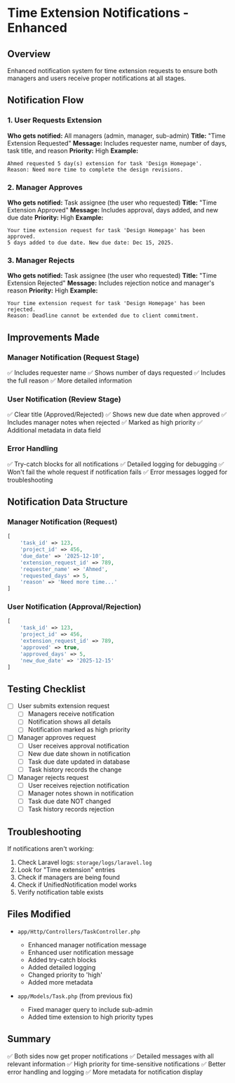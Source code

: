 # Time Extension Notifications - Enhanced

## Overview
Enhanced notification system for time extension requests to ensure both managers and users receive proper notifications at all stages.

## Notification Flow

### 1. User Requests Extension
**Who gets notified:** All managers (admin, manager, sub-admin)
**Title:** "Time Extension Requested"
**Message:** Includes requester name, number of days, task title, and reason
**Priority:** High
**Example:**
```
Ahmed requested 5 day(s) extension for task 'Design Homepage'.
Reason: Need more time to complete the design revisions.
```

### 2. Manager Approves
**Who gets notified:** Task assignee (the user who requested)
**Title:** "Time Extension Approved"
**Message:** Includes approval, days added, and new due date
**Priority:** High
**Example:**
```
Your time extension request for task 'Design Homepage' has been approved. 
5 days added to due date. New due date: Dec 15, 2025.
```

### 3. Manager Rejects
**Who gets notified:** Task assignee (the user who requested)
**Title:** "Time Extension Rejected"
**Message:** Includes rejection notice and manager's reason
**Priority:** High
**Example:**
```
Your time extension request for task 'Design Homepage' has been rejected. 
Reason: Deadline cannot be extended due to client commitment.
```

## Improvements Made

### Manager Notification (Request Stage)
✅ Includes requester name
✅ Shows number of days requested
✅ Includes the full reason
✅ More detailed information

### User Notification (Review Stage)
✅ Clear title (Approved/Rejected)
✅ Shows new due date when approved
✅ Includes manager notes when rejected
✅ Marked as high priority
✅ Additional metadata in data field

### Error Handling
✅ Try-catch blocks for all notifications
✅ Detailed logging for debugging
✅ Won't fail the whole request if notification fails
✅ Error messages logged for troubleshooting

## Notification Data Structure

### Manager Notification (Request)
```php
[
    'task_id' => 123,
    'project_id' => 456,
    'due_date' => '2025-12-10',
    'extension_request_id' => 789,
    'requester_name' => 'Ahmed',
    'requested_days' => 5,
    'reason' => 'Need more time...'
]
```

### User Notification (Approval/Rejection)
```php
[
    'task_id' => 123,
    'project_id' => 456,
    'extension_request_id' => 789,
    'approved' => true,
    'approved_days' => 5,
    'new_due_date' => '2025-12-15'
]
```

## Testing Checklist

- [ ] User submits extension request
  - [ ] Managers receive notification
  - [ ] Notification shows all details
  - [ ] Notification marked as high priority
  
- [ ] Manager approves request
  - [ ] User receives approval notification
  - [ ] New due date shown in notification
  - [ ] Task due date updated in database
  - [ ] Task history records the change
  
- [ ] Manager rejects request
  - [ ] User receives rejection notification
  - [ ] Manager notes shown in notification
  - [ ] Task due date NOT changed
  - [ ] Task history records rejection

## Troubleshooting

If notifications aren't working:

1. Check Laravel logs: `storage/logs/laravel.log`
2. Look for "Time extension" entries
3. Check if managers are being found
4. Check if UnifiedNotification model works
5. Verify notification table exists

## Files Modified

- `app/Http/Controllers/TaskController.php`
  - Enhanced manager notification message
  - Enhanced user notification message
  - Added try-catch blocks
  - Added detailed logging
  - Changed priority to 'high'
  - Added more metadata

- `app/Models/Task.php` (from previous fix)
  - Fixed manager query to include sub-admin
  - Added time extension to high priority types

## Summary

✅ Both sides now get proper notifications
✅ Detailed messages with all relevant information
✅ High priority for time-sensitive notifications
✅ Better error handling and logging
✅ More metadata for notification display
